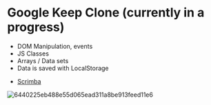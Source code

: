 # Google Keep Clone (currently in a progress)
   
* DOM Manipulation, events
* JS Classes
* Arrays / Data sets
* Data is saved with LocalStorage


- [Scrimba](https://scrimba.com/allcourses)
      
     

![6440225eb488e55d065ead311a8be913feed11e6](https://user-images.githubusercontent.com/82247833/215946569-78df1d8a-158f-422e-9126-94921545d9e9.gif)

